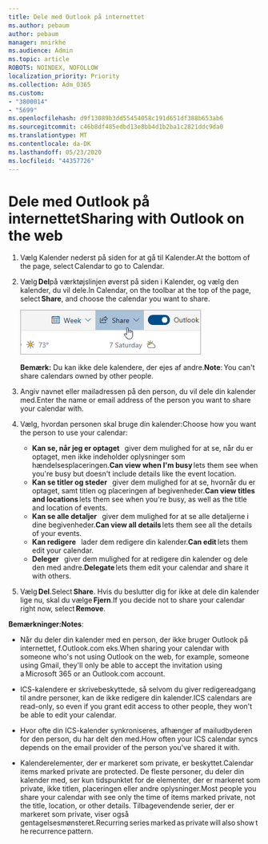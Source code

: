 ```yaml
---
title: Dele med Outlook på internettet
ms.author: pebaum
author: pebaum
manager: mnirkhe
ms.audience: Admin
ms.topic: article
ROBOTS: NOINDEX, NOFOLLOW
localization_priority: Priority
ms.collection: Adm_O365
ms.custom:
- "3800014"
- "5699"
ms.openlocfilehash: d9f13089b3dd55454058c191d651df388b653ab6
ms.sourcegitcommit: c46b8df485edbd13e8bb4d1b2ba1c2821ddc9da0
ms.translationtype: MT
ms.contentlocale: da-DK
ms.lasthandoff: 05/23/2020
ms.locfileid: "44357726"
---
```

# <a name="sharing-with-outlook-on-the-web"></a><span data-ttu-id="c39b1-102">Dele med Outlook på internettet</span><span class="sxs-lookup"><span data-stu-id="c39b1-102">Sharing with Outlook on the web</span></span>

1. <span data-ttu-id="c39b1-103">Vælg Kalender nederst på siden for at gå til Kalender.</span><span class="sxs-lookup"><span data-stu-id="c39b1-103">At the bottom of the page, select Calendar to go to Calendar.</span></span>

2. <span data-ttu-id="c39b1-104">Vælg **Del**på værktøjslinjen øverst på siden i Kalender, og vælg den kalender, du vil dele.</span><span class="sxs-lookup"><span data-stu-id="c39b1-104">In Calendar, on the toolbar at the top of the page, select **Share**, and choose the calendar you want to share.</span></span> 

    ![Del kalender](media/share-calendar.png)

    <span data-ttu-id="c39b1-106">**Bemærk:** Du kan ikke dele kalendere, der ejes af andre.</span><span class="sxs-lookup"><span data-stu-id="c39b1-106">**Note**: You can't share calendars owned by other people.</span></span>

3. <span data-ttu-id="c39b1-107">Angiv navnet eller mailadressen på den person, du vil dele din kalender med.</span><span class="sxs-lookup"><span data-stu-id="c39b1-107">Enter the name or email address of the person you want to share your calendar with.</span></span>

4. <span data-ttu-id="c39b1-108">Vælg, hvordan personen skal bruge din kalender:</span><span class="sxs-lookup"><span data-stu-id="c39b1-108">Choose how you want the person to use your calendar:</span></span> 
    - <span data-ttu-id="c39b1-109">**Kan se, når jeg er optaget**   giver dem mulighed for at se, når du er optaget, men ikke indeholder oplysninger som hændelsesplaceringen.</span><span class="sxs-lookup"><span data-stu-id="c39b1-109">**Can view when I'm busy** lets them see when you're busy but doesn't include details like the event location.</span></span> 
    - <span data-ttu-id="c39b1-110">**Kan se titler og steder**   giver dem mulighed for at se, hvornår du er optaget, samt titlen og placeringen af begivenheder.</span><span class="sxs-lookup"><span data-stu-id="c39b1-110">**Can view titles and locations** lets them see when you're busy, as well as the title and location of events.</span></span> 
    - <span data-ttu-id="c39b1-111">**Kan se alle detaljer**   giver dem mulighed for at se alle detaljerne i dine begivenheder.</span><span class="sxs-lookup"><span data-stu-id="c39b1-111">**Can view all details** lets them see all the details of your events.</span></span> 
    - <span data-ttu-id="c39b1-112">**Kan redigere**   lader dem redigere din kalender.</span><span class="sxs-lookup"><span data-stu-id="c39b1-112">**Can edit** lets them edit your calendar.</span></span> 
    - <span data-ttu-id="c39b1-113">**Deleger**   giver dem mulighed for at redigere din kalender og dele den med andre.</span><span class="sxs-lookup"><span data-stu-id="c39b1-113">**Delegate** lets them edit your calendar and share it with others.</span></span>

5. <span data-ttu-id="c39b1-114">Vælg **Del**.</span><span class="sxs-lookup"><span data-stu-id="c39b1-114">Select **Share**.</span></span> <span data-ttu-id="c39b1-115">Hvis du beslutter dig for ikke at dele din kalender lige nu, skal du vælge **Fjern**.</span><span class="sxs-lookup"><span data-stu-id="c39b1-115">If you decide not to share your calendar right now, select **Remove**.</span></span> 

<span data-ttu-id="c39b1-116">**Bemærkninger:**</span><span class="sxs-lookup"><span data-stu-id="c39b1-116">**Notes**:</span></span>  

- <span data-ttu-id="c39b1-117">Når du deler din kalender med en person, der ikke bruger Outlook på internettet, f.Outlook.com eks.</span><span class="sxs-lookup"><span data-stu-id="c39b1-117">When sharing your calendar with someone who's not using Outlook on the web, for example, someone using Gmail, they'll only be able to accept the invitation using a Microsoft 365 or an Outlook.com account.</span></span> 

- <span data-ttu-id="c39b1-118">ICS-kalendere er skrivebeskyttede, så selvom du giver redigereadgang til andre personer, kan de ikke redigere din kalender.</span><span class="sxs-lookup"><span data-stu-id="c39b1-118">ICS calendars are read-only, so even if you grant edit access to other people, they won't be able to edit your calendar.</span></span> 

- <span data-ttu-id="c39b1-119">Hvor ofte din ICS-kalender synkroniseres, afhænger af mailudbyderen for den person, du har delt den med.</span><span class="sxs-lookup"><span data-stu-id="c39b1-119">How often your ICS calendar syncs depends on the email provider of the person you've shared it with.</span></span> 

- <span data-ttu-id="c39b1-120">Kalenderelementer, der er markeret som private, er beskyttet.</span><span class="sxs-lookup"><span data-stu-id="c39b1-120">Calendar items marked private are protected.</span></span> <span data-ttu-id="c39b1-121">De fleste personer, du deler din kalender med, ser kun tidspunktet for de elementer, der er markeret som private, ikke titlen, placeringen eller andre oplysninger.</span><span class="sxs-lookup"><span data-stu-id="c39b1-121">Most people you share your calendar with see only the time of items marked private, not the title, location, or other details.</span></span> <span data-ttu-id="c39b1-122">Tilbagevendende serier, der er markeret som private, viser også gentagelsesmønsteret.</span><span class="sxs-lookup"><span data-stu-id="c39b1-122">Recurring series marked as private will also show the recurrence pattern.</span></span>
